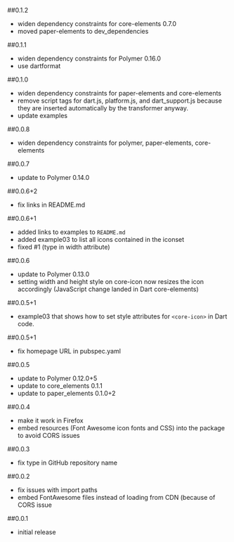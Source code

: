 ##0.1.2
- widen dependency constraints for core-elements 0.7.0
- moved paper-elements to dev_dependencies

##0.1.1
- widen dependency constraints for Polymer 0.16.0
- use dartformat

##0.1.0
- widen dependency constraints for paper-elements and core-elements
- remove script tags for dart.js, platform.js, and dart_support.js because they
are inserted automatically by the transformer anyway.
- update examples

##0.0.8
- widen dependency constraints for polymer, paper-elements, core-elements

##0.0.7
- update to Polymer 0.14.0

##0.0.6+2
- fix links in README.md

##0.0.6+1
- added links to examples to `README.md`
- added example03 to list all icons contained in the iconset
- fixed #1 (type in width attribute)

##0.0.6
- update to Polymer 0.13.0
- setting width and height style on core-icon now resizes the icon accordingly
(JavaScript change landed in Dart core-elements)

##0.0.5+1
- example03 that shows how to set style attributes for `<core-icon>` in Dart code.

##0.0.5+1
- fix homepage URL in pubspec.yaml

##0.0.5
- update to Polymer 0.12.0+5
- update to core_elements 0.1.1
- update to paper_elements 0.1.0+2

##0.0.4
- make it work in Firefox
- embed resources (Font Awesome icon fonts and CSS) into the package to avoid CORS issues

##0.0.3
- fix type in GitHub repository name

##0.0.2
- fix issues with import paths
- embed FontAwesome files instead of loading from CDN (because of CORS issue

##0.0.1
- initial release
